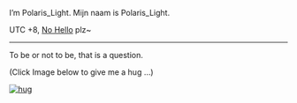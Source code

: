 I’m Polaris_Light. Mijn naam is Polaris_Light.

UTC +8, [No Hello](https://nohello.net/) plz~

---

To be or not to be, that is a question.

(Click Image below to give me a hug …)

[![hug](http://huggle.jdf2.org/sig/PolarisLight.png)](http://huggle.jdf2.org/hug/PolarisLight)
